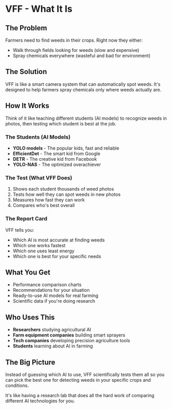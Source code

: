 # VFF - What It Is

## The Problem

Farmers need to find weeds in their crops. Right now they either:

- Walk through fields looking for weeds (slow and expensive)
- Spray chemicals everywhere (wasteful and bad for environment)

## The Solution

VFF is like a smart camera system that can automatically spot weeds. It's designed to help farmers spray chemicals only where weeds actually are.

## How It Works

Think of it like teaching different students (AI models) to recognize weeds in photos, then testing which student is best at the job.

### The Students (AI Models)

- **YOLO models** - The popular kids, fast and reliable
- **EfficientDet** - The smart kid from Google
- **DETR** - The creative kid from Facebook
- **YOLO-NAS** - The optimized overachiever

### The Test (What VFF Does)

1. Shows each student thousands of weed photos
2. Tests how well they can spot weeds in new photos
3. Measures how fast they can work
4. Compares who's best overall

### The Report Card

VFF tells you:

- Which AI is most accurate at finding weeds
- Which one works fastest
- Which one uses least energy
- Which one is best for your specific needs

## What You Get

- Performance comparison charts
- Recommendations for your situation
- Ready-to-use AI models for real farming
- Scientific data if you're doing research

## Who Uses This

- **Researchers** studying agricultural AI
- **Farm equipment companies** building smart sprayers
- **Tech companies** developing precision agriculture tools
- **Students** learning about AI in farming

## The Big Picture

Instead of guessing which AI to use, VFF scientifically tests them all so you can pick the best one for detecting weeds in your specific crops and conditions.

It's like having a research lab that does all the hard work of comparing different AI technologies for you.
